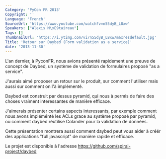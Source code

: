 ```yaml
---
Category: 'PyCon FR 2013'
Copyright: ''
Language: 'French'
SourceUrl: 'https://www.youtube.com/watch?v=n55dyB_L8xw'
Speakers: ["Alexis M\xE9taireau"]
Tags: []
ThumbnailUrl: 'https://i.ytimg.com/vi/n55dyB_L8xw/maxresdefault.jpg'
Title: 'Retour sur Daybed (Form validation as a service)'
date: '2013-11-30'
---
```

L'an dernier, à PyconFR, nous avions présenté rapidement une preuve de concept de Daybed, un système de validation de formulaires proposé "as a service".

J'aurais aimé proposer un retour sur le produit, sur comment l'utiliser mais aussi sur comment on l'à implémenté.

Daybed est construit par dessus pyramid, qui nous à permis de faire des choses vraiment interessantes de manière efficace.

J'aimerais présenter certains aspects interessants, par exemple comment nous avons impléménté les ACLs grace au système proposé par pyramid, ou comment daybed réutilise Colander pour la validation de données.

Cette présentation montrera aussi comment daybed peut vous aider à créér des applications "full javascript" de manière rapide et efficace.

Le projet est disponible à l'adresse https://github.com/spiral-project/daybed